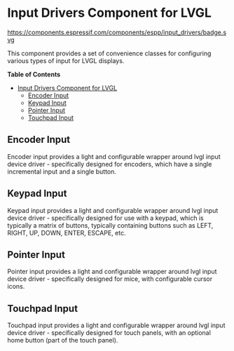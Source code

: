 # Input Drivers Component for LVGL

https://components.espressif.com/components/espp/input_drivers/badge.svg

This component provides a set of convenience classes for configuring various
types of input for LVGL displays.

<!-- markdown-toc start - Don't edit this section. Run M-x markdown-toc-refresh-toc -->
**Table of Contents**

- [Input Drivers Component for LVGL](#input-drivers-component-for-lvgl)
  - [Encoder Input](#encoder-input)
  - [Keypad Input](#keypad-input)
  - [Pointer Input](#pointer-input)
  - [Touchpad Input](#touchpad-input)

<!-- markdown-toc end -->

## Encoder Input

Encoder input provides a light and configurable wrapper around lvgl input
device driver - specifically designed for encoders, which have a single
incremental input and a single button.

## Keypad Input

Keypad input provides a light and configurable wrapper around lvgl input device
driver - specifically designed for use with a keypad, which is typically a
matrix of buttons, typically containing buttons such as LEFT, RIGHT, UP, DOWN,
ENTER, ESCAPE, etc.

## Pointer Input

Pointer input provides a light and configurable wrapper around lvgl input device
driver - specifically designed for mice, with configurable cursor icons.

## Touchpad Input

Touchpad input provides a light and configurable wrapper around lvgl input
device driver - specifically designed for touch panels, with an optional home
button (part of the touch panel).

